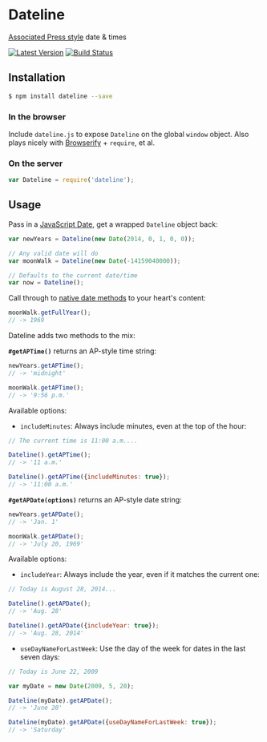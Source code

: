# Dateline

[Associated Press style](http://en.wikipedia.org/wiki/AP_Stylebook) date & times

[![Latest Version](https://img.shields.io/npm/v/dateline.svg)](https://www.npmjs.com/package/dateline)
[![Build Status](https://travis-ci.org/banterability/dateline.png)](https://travis-ci.org/banterability/dateline)

## Installation

```bash
$ npm install dateline --save
```

### In the browser

Include `dateline.js` to expose `Dateline` on the global `window` object. Also plays nicely with [Browserify](http://browserify.org/) + `require`, et al.

### On the server

```js
var Dateline = require('dateline');
```

## Usage

Pass in a [JavaScript Date](https://developer.mozilla.org/en-US/docs/Web/JavaScript/Reference/Global_Objects/Date), get a wrapped `Dateline` object back:

```js
var newYears = Dateline(new Date(2014, 0, 1, 0, 0));

// Any valid date will do
var moonWalk = Dateline(new Date(-14159040000));

// Defaults to the current date/time
var now = Dateline();
```

Call through to [native date methods](https://developer.mozilla.org/en-US/docs/Web/JavaScript/Reference/Global_Objects/Date#Date_instances) to your heart's content:

```js
moonWalk.getFullYear();
// -> 1969
```

Dateline adds two methods to the mix:

**`#getAPTime()`** returns an AP-style time string:

```js
newYears.getAPTime();
// -> 'midnight'

moonWalk.getAPTime();
// -> '9:56 p.m.'
```

Available options:
- `includeMinutes`: Always include minutes, even at the top of the hour:

```js
// The current time is 11:00 a.m....

Dateline().getAPTime();
// -> '11 a.m.'

Dateline().getAPTime({includeMinutes: true});
// -> '11:00 a.m.'
```

**`#getAPDate(options)`** returns an AP-style date string:

```js
newYears.getAPDate();
// -> 'Jan. 1'

moonWalk.getAPDate();
// -> 'July 20, 1969'
```

Available options:
- `includeYear`: Always include the year, even if it matches the current one:

```js
// Today is August 28, 2014...

Dateline().getAPDate();
// -> 'Aug. 28'

Dateline().getAPDate({includeYear: true});
// -> 'Aug. 28, 2014'
```

- `useDayNameForLastWeek`: Use the day of the week for dates in the last seven days:

```js
// Today is June 22, 2009

var myDate = new Date(2009, 5, 20);

Dateline(myDate).getAPDate();
// -> 'June 20'

Dateline(myDate).getAPDate({useDayNameForLastWeek: true});
// -> 'Saturday'
```

